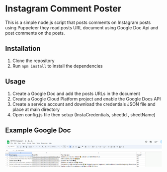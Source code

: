 # Instagram Comment Poster

This is a simple node.js script that posts comments on Instagram posts using Puppeteer 
they read posts URL document using Google Doc Api and post comments on the posts.

## Installation

1. Clone the repository
2. Run `npm install` to install the dependencies

## Usage

1. Create a Google Doc and add the posts URLs in the document
2. Create a Google Cloud Platform project and enable the Google Docs API
3. Create a service account and download the credentials JSON file and place at main directory
4. Open config.js file then setup (InstaCredentials, sheetId , sheetName)

## Example Google Doc
![Google Doc Screenshot](example-doc.png)
